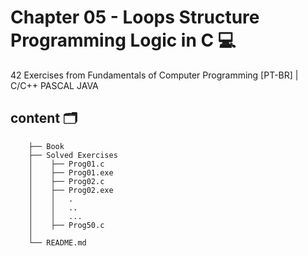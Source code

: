 # Chapter 05 - Loops Structure Programming Logic in C 💻

42 Exercises from Fundamentals of Computer Programming [PT-BR] | C/C++ PASCAL JAVA

## content 🗂

        ├── Book                             
        ├── Solved Exercises  
        │    ├── Prog01.c   
        │    ├── Prog01.exe
        │    ├── Prog02.c
        │    ├── Prog02.exe
        │    │   .
        │    │   ..
        │    │   ...
        │    ├── Prog50.c
        │
        └── README.md
    